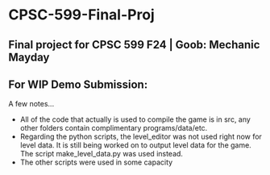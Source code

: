 # CPSC-599-Final-Proj
## Final project for CPSC 599 F24 | Goob: Mechanic Mayday

## For WIP Demo Submission:
A few notes...
- All of the code that actually is used to compile the game is in src, any other folders contain complimentary programs/data/etc.
- Regarding the python scripts, the level_editor was not used right now for level data. It is still being worked on to output level data for the game. The script make_level_data.py was used instead.
- The other scripts were used in some capacity



